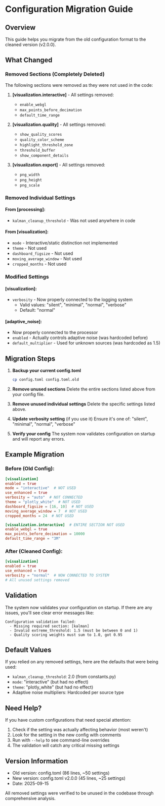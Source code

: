 # Configuration Migration Guide

## Overview
This guide helps you migrate from the old configuration format to the cleaned version (v2.0.0).

## What Changed

### Removed Sections (Completely Deleted)
The following sections were removed as they were not used in the code:

1. **[visualization.interactive]** - All settings removed:
   - `enable_webgl`
   - `max_points_before_decimation`
   - `default_time_range`

2. **[visualization.quality]** - All settings removed:
   - `show_quality_scores`
   - `quality_color_scheme`
   - `highlight_threshold_zone`
   - `threshold_buffer`
   - `show_component_details`

3. **[visualization.export]** - All settings removed:
   - `png_width`
   - `png_height`
   - `png_scale`

### Removed Individual Settings

#### From [processing]:
- `kalman_cleanup_threshold` - Was not used anywhere in code

#### From [visualization]:
- `mode` - Interactive/static distinction not implemented
- `theme` - Not used
- `dashboard_figsize` - Not used
- `moving_average_window` - Not used
- `cropped_months` - Not used

### Modified Settings

#### [visualization]:
- `verbosity` - Now properly connected to the logging system
  - Valid values: "silent", "minimal", "normal", "verbose"
  - Default: "normal"

#### [adaptive_noise]:
- Now properly connected to the processor
- `enabled` - Actually controls adaptive noise (was hardcoded before)
- `default_multiplier` - Used for unknown sources (was hardcoded as 1.5)

## Migration Steps

1. **Backup your current config.toml**
   ```bash
   cp config.toml config.toml.old
   ```

2. **Remove unused sections**
   Delete the entire sections listed above from your config file.

3. **Remove unused individual settings**
   Delete the specific settings listed above.

4. **Update verbosity setting** (if you use it)
   Ensure it's one of: "silent", "minimal", "normal", "verbose"

5. **Verify your config**
   The system now validates configuration on startup and will report any errors.

## Example Migration

### Before (Old Config):
```toml
[visualization]
enabled = true
mode = "interactive"  # NOT USED
use_enhanced = true
verbosity = "auto"  # NOT CONNECTED
theme = "plotly_white"  # NOT USED
dashboard_figsize = [16, 10]  # NOT USED
moving_average_window = 7  # NOT USED
cropped_months = 24  # NOT USED

[visualization.interactive]  # ENTIRE SECTION NOT USED
enable_webgl = true
max_points_before_decimation = 10000
default_time_range = "3M"
```

### After (Cleaned Config):
```toml
[visualization]
enabled = true
use_enhanced = true
verbosity = "normal"  # NOW CONNECTED TO SYSTEM
# All unused settings removed
```

## Validation

The system now validates your configuration on startup. If there are any issues, you'll see clear error messages like:

```
Configuration validation failed:
  - Missing required section: [kalman]
  - Invalid extreme_threshold: 1.5 (must be between 0 and 1)
  - Quality scoring weights must sum to 1.0, got 0.95
```

## Default Values

If you relied on any removed settings, here are the defaults that were being used:

- `kalman_cleanup_threshold`: 2.0 (from constants.py)
- `mode`: "interactive" (but had no effect)
- `theme`: "plotly_white" (but had no effect)
- Adaptive noise multipliers: Hardcoded per source type

## Need Help?

If you have custom configurations that need special attention:

1. Check if the setting was actually affecting behavior (most weren't)
2. Look for the setting in the new config with comments
3. Run with `--help` to see command-line overrides
4. The validation will catch any critical missing settings

## Version Information

- Old version: config.toml (86 lines, ~50 settings)
- New version: config.toml v2.0.0 (45 lines, ~25 settings)
- Date: 2025-09-15

All removed settings were verified to be unused in the codebase through comprehensive analysis.